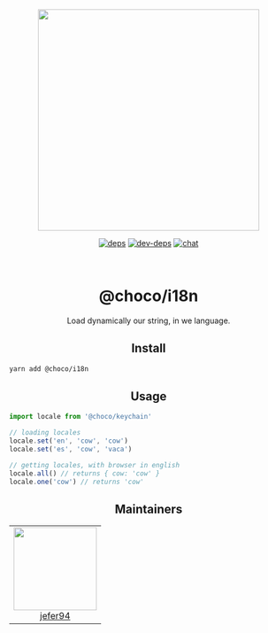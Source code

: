 <div align="center">
  <br>
  <br>

<a href="https://github.com/jefer94/algorithm">
    <img width="400"
      src="https://img.shields.io/badge/choco-i18n-green.svg?style=for-the-badge&colorA=21252b&colorB=568af2">
  </a>

[![deps][deps]][deps-url]
[![dev-deps][dev-deps]][dev-deps-url]
[![chat][chat]][chat-url]

[deps]: https://david-dm.org/jefer94/choco.svg
[deps-url]: https://david-dm.org/jefer94/choco

[dev-deps]: https://david-dm.org/jefer94/choco/dev-status.svg
[dev-deps-url]: https://david-dm.org/jefer94/choco

[chat]: https://badges.gitter.im/jefer94/choco.svg
[chat-url]: https://gitter.im/jefer94/choco

  <br>
  <h1>@choco/i18n</h1>
  <p>
    Load dynamically our string, in we language.
  </p>
</div>

<h2 align="center">Install</h2>

```bash
yarn add @choco/i18n
```

<h2 align="center">Usage</h2>

```javascript
import locale from '@choco/keychain'

// loading locales
locale.set('en', 'cow', 'cow')
locale.set('es', 'cow', 'vaca')

// getting locales, with browser in english
locale.all() // returns { cow: 'cow' }
locale.one('cow') // returns 'cow'
```

<h2 align="center">Maintainers</h2>

<table>
  <tbody>
    <tr>
      <td align="center" valign="top">
        <img width="150" height="150" src="https://github.com/jefer94.png?s=150">
        <br>
        <a href="https://github.com/jefer94">jefer94</a>
      </td>
     </tr>
  </tbody>
</table>
